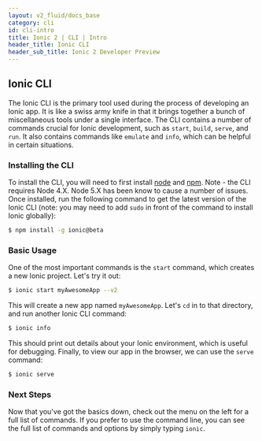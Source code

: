 ```yaml
---
layout: v2_fluid/docs_base
category: cli
id: cli-intro
title: Ionic 2 | CLI | Intro
header_title: Ionic CLI
header_sub_title: Ionic 2 Developer Preview
---
```



## Ionic CLI

The Ionic CLI is the primary tool used during the process of developing an Ionic app. It is like a swiss army knife in that it brings together a bunch of miscellaneous tools under a single interface. The CLI contains a number of commands crucial for Ionic development, such as `start`, `build`, `serve`, and `run`. It also contains commands like `emulate` and `info`, which can be helpful in certain situations.

### Installing the CLI

To install the CLI, you will need to first install [node](../resources/what-is#node) and [npm](../resources/what-is#npm). Note - the CLI requires Node 4.X. Node 5.X has been know to cause a number of issues.  Once installed, run the following command to get the latest version of the Ionic CLI (note: you may need to add `sudo` in front of the command to install Ionic globally):

```bash
$ npm install -g ionic@beta
``` 

### Basic Usage

One of the most important commands is the `start` command, which creates a new Ionic project. Let's try it out:

```bash
$ ionic start myAwesomeApp --v2
```

This will create a new app named `myAwesomeApp`. Let's `cd` in to that directory, and run another Ionic CLI command:

```bash
$ ionic info
```

This should print out details about your Ionic environment, which is useful for debugging. Finally, to view our app in the browser, we can use the `serve` command:

```bash
$ ionic serve
```

### Next Steps

Now that you've got the basics down, check out the menu on the left for a full list of commands. If you prefer to use the command line, you can see the full list of commands and options by simply typing `ionic`.

